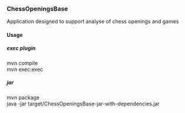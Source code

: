 ### ChessOpeningsBase
Application designed to support analyse of chess openings and games

#### Usage
##### exec plugin
mvn compile     
mvn exec:exec
##### jar
mvn package  
java -jar target/ChessOpeningsBase-jar-with-dependencies.jar